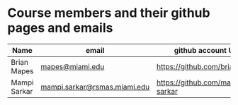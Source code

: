 # Course members and their github pages and emails

Name | email | github account URL 
-----|------ | -------------
Brian Mapes | mapes@miami.edu | https://github.com/brianmapes
Mampi Sarkar | mampi.sarkar@rsmas.miami.edu | https://github.com/mampi-sarkar

